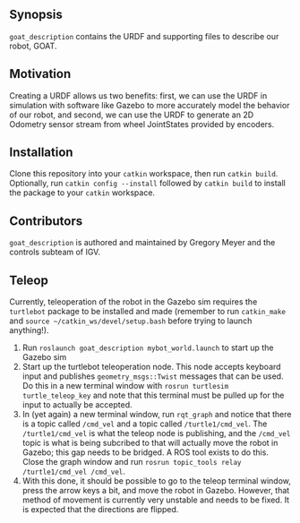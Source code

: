 ## Synopsis

`goat_description` contains the URDF and supporting files to describe our robot, GOAT.

## Motivation

Creating a URDF allows us two benefits: first, we can use the URDF in simulation with software like Gazebo to more accurately model the behavior of our robot, and second, we can use the URDF to generate an 2D Odometry sensor stream from wheel JointStates provided by encoders.

## Installation

Clone this repository into your `catkin` workspace, then run `catkin build`. Optionally, run `catkin config --install` followed by `catkin build` to install the package to your `catkin` workspace.

## Contributors

`goat_description` is authored and maintained by Gregory Meyer and the controls subteam of IGV.

## Teleop

Currently, teleoperation of the robot in the Gazebo sim requires the `turtlebot` package to be installed and made (remember to run `catkin_make` and `source ~/catkin_ws/devel/setup.bash` before trying to launch anything!). 

1. Run `roslaunch goat_description mybot_world.launch` to start up the Gazebo sim
2. Start up the turtlebot teleoperation node. This node accepts keyboard input and publishes `geometry_msgs::Twist` messages that can be used. Do this in a new terminal window with `rosrun turtlesim turtle_teleop_key` and note that this terminal must be pulled up for the input to actually be accepted. 
3. In (yet again) a new terminal window, run `rqt_graph` and notice that there is a topic called `/cmd_vel` and a topic called `/turtle1/cmd_vel`. The `/turtle1/cmd_vel` is what the teleop node is publishing, and the `/cmd_vel` topic is what is being subcribed to that will actually move the robot in Gazebo; this gap needs to be bridged. A ROS tool exists to do this. Close the graph window and run `rosrun topic_tools relay /turtle1/cmd_vel /cmd_vel`. 
4. With this done, it should be possible to go to the teleop terminal window, press the arrow keys a bit, and move the robot in Gazebo. However, that method of movement is currently very unstable and needs to be fixed. It is expected that the directions are flipped.
